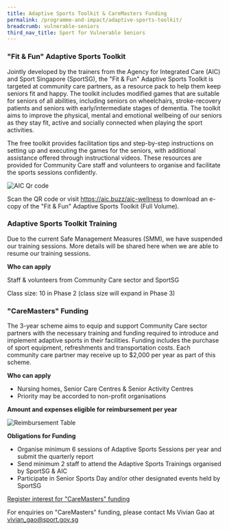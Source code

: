```yaml
---
title: Adaptive Sports Toolkit & CareMasters Funding
permalink: /programme-and-impact/adaptive-sports-toolkit/
breadcrumb: vulnerable-seniors
third_nav_title: Sport for Vulnerable Seniors
---
```

### "Fit & Fun" Adaptive Sports Toolkit

Jointly developed by the trainers from the Agency for Integrated Care (AIC) and Sport Singapore (SportSG), the "Fit & Fun" Adaptive Sports Toolkit is targeted at community care partners, as a resource pack to help them keep seniors fit and happy.  The toolkit includes modified games that are suitable for seniors of all abilities, including seniors on wheelchairs, stroke-recovery patients and seniors with early/intermediate stages of dementia.  The toolkit aims to improve the physical, mental and emotional wellbeing of our seniors as they stay fit, active and socially connected when playing the sport activities.

The free toolkit provides facilitation tips and step-by-step instructions on setting up and executing the games for the seniors, with additional assistance offered through instructional videos.  These resources are provided for Community Care staff and volunteers to organise and facilitate the sports sessions confidently.

![AIC Qr code](/images/AIC_QRcode.jpg)

Scan the QR code or visit <https://aic.buzz/aic-wellness> to download an e-copy of the "Fit & Fun" Adaptive Sports Toolkit (Full Volume). 


### Adaptive Sports Toolkit Training

Due to the current Safe Management Measures (SMM), we have suspended our training sessions. More details will be shared here when we are able to resume our training sessions.  

__Who can apply__

Staff & volunteers from Community Care sector and SportSG 

Class size: 10 in Phase 2 (class size will expand in Phase 3)


### "CareMasters" Funding

The 3-year scheme aims to equip and support Community Care sector partners with the necessary training and funding required to introduce and implement adaptive sports in their facilities.  Funding includes the purchase of sport equipment, refreshments and transportation costs.  Each community care partner may receive up to $2,000 per year as part of this scheme.

__Who can apply__

* Nursing homes, Senior Care Centres & Senior Activity Centres
* Priority may be accorded to non-profit organisations

__Amount and expenses eligible for reimbursement per year__

![Reimbursement Table](/images/Reimbursement_Table_v2.jpg)

__Obligations for Funding__

* Organise minimum 6 sessions of Adaptive Sports Sessions per year and submit the quarterly report 
* Send minimum 2 staff to attend the Adaptive Sports Trainings organised by SportSG & AIC
* Participate in Senior Sports Day and/or other designated events held by SportSG 

[Register interest for "CareMasters" funding](https://share.hsforms.com/1dKwqsElLQ0G42FHdRjtQVQ3p5mz) 

For enquiries on "CareMasters" funding, please contact Ms Vivian Gao at <vivian_gao@sport.gov.sg>